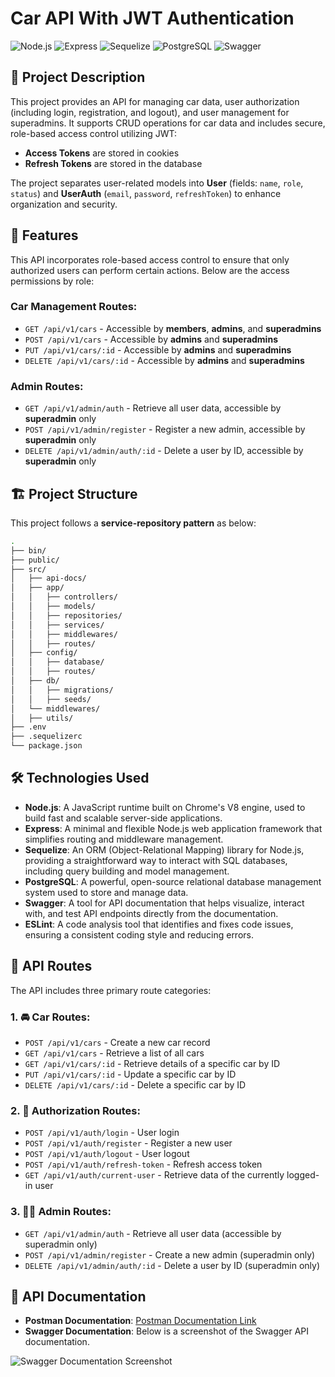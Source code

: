 # Car API With JWT Authentication

![Node.js](https://img.shields.io/badge/Node.js-339933?style=for-the-badge&logo=nodedotjs&logoColor=white)
![Express](https://img.shields.io/badge/Express-404D59?style=for-the-badge)
![Sequelize](https://img.shields.io/badge/Sequelize-52B0E7?style=for-the-badge&logo=sequelize&logoColor=white)
![PostgreSQL](https://img.shields.io/badge/PostgreSQL-336791?style=for-the-badge&logo=postgresql&logoColor=white)
![Swagger](https://img.shields.io/badge/Swagger-85EA2D?style=for-the-badge&logo=swagger&logoColor=white)

## 🚗 Project Description

This project provides an API for managing car data, user authorization (including login, registration, and logout), and user management for superadmins. It supports CRUD operations for car data and includes secure, role-based access control utilizing JWT:

- **Access Tokens** are stored in cookies
- **Refresh Tokens** are stored in the database

The project separates user-related models into **User** (fields: `name`, `role`, `status`) and **UserAuth** (`email`, `password`, `refreshToken`) to enhance organization and security.

## 🌟 Features

This API incorporates role-based access control to ensure that only authorized users can perform certain actions. Below are the access permissions by role:

### Car Management Routes:

- `GET /api/v1/cars` - Accessible by **members**, **admins**, and **superadmins**
- `POST /api/v1/cars` - Accessible by **admins** and **superadmins**
- `PUT /api/v1/cars/:id` - Accessible by **admins** and **superadmins**
- `DELETE /api/v1/cars/:id` - Accessible by **admins** and **superadmins**

### Admin Routes:

- `GET /api/v1/admin/auth` - Retrieve all user data, accessible by **superadmin** only
- `POST /api/v1/admin/register` - Register a new admin, accessible by **superadmin** only
- `DELETE /api/v1/admin/auth/:id` - Delete a user by ID, accessible by **superadmin** only

## 🏗️ Project Structure

This project follows a **service-repository pattern** as below:

```bash
.
├── bin/
├── public/
├── src/
│   ├── api-docs/
│   ├── app/
│   │   ├── controllers/
│   │   ├── models/
│   │   ├── repositories/
│   │   ├── services/
│   │   ├── middlewares/
│   │   ├── routes/
│   ├── config/
│   │   ├── database/
│   │   ├── routes/
│   ├── db/
│   │   ├── migrations/
│   │   ├── seeds/
│   └── middlewares/
│   ├── utils/
├── .env
├── .sequelizerc
└── package.json
```

## 🛠️ Technologies Used

- **Node.js**: A JavaScript runtime built on Chrome's V8 engine, used to build fast and scalable server-side applications.
- **Express**: A minimal and flexible Node.js web application framework that simplifies routing and middleware management.
- **Sequelize**: An ORM (Object-Relational Mapping) library for Node.js, providing a straightforward way to interact with SQL databases, including query building and model management.
- **PostgreSQL**: A powerful, open-source relational database management system used to store and manage data.
- **Swagger**: A tool for API documentation that helps visualize, interact with, and test API endpoints directly from the documentation.
- **ESLint**: A code analysis tool that identifies and fixes code issues, ensuring a consistent coding style and reducing errors.

## 📂 API Routes

The API includes three primary route categories:

### 1. 🚘 Car Routes:

- `POST /api/v1/cars` - Create a new car record
- `GET /api/v1/cars` - Retrieve a list of all cars
- `GET /api/v1/cars/:id` - Retrieve details of a specific car by ID
- `PUT /api/v1/cars/:id` - Update a specific car by ID
- `DELETE /api/v1/cars/:id` - Delete a specific car by ID

### 2. 🔐 Authorization Routes:

- `POST /api/v1/auth/login` - User login
- `POST /api/v1/auth/register` - Register a new user
- `POST /api/v1/auth/logout` - User logout
- `POST /api/v1/auth/refresh-token` - Refresh access token
- `GET /api/v1/auth/current-user` - Retrieve data of the currently logged-in user

### 3. 🧑‍💼 Admin Routes:

- `GET /api/v1/admin/auth` - Retrieve all user data (accessible by superadmin only)
- `POST /api/v1/admin/register` - Create a new admin (superadmin only)
- `DELETE /api/v1/admin/auth/:id` - Delete a user by ID (superadmin only)

## 📖 API Documentation

- **Postman Documentation**: [Postman Documentation Link](https://documenter.getpostman.com/view/38681458/2sAY4xBhR5)
- **Swagger Documentation**: Below is a screenshot of the Swagger API documentation.

![Swagger Documentation Screenshot](https://github.com/user-attachments/assets/1bebe5d7-b2af-42d4-814d-a3c2375a0f10)
